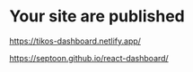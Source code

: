 # Your site are published

https://tikos-dashboard.netlify.app/

https://septoon.github.io/react-dashboard/
